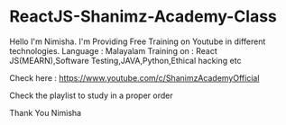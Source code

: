 # ReactJS-Shanimz-Academy-Class

Hello I'm Nimisha.
I'm Providing Free Training on Youtube in different technologies.
Language : Malayalam
Training on : React JS(MEARN),Software Testing,JAVA,Python,Ethical hacking etc

Check here : https://www.youtube.com/c/ShanimzAcademyOfficial

Check the playlist to study in a proper order

Thank You
Nimisha
